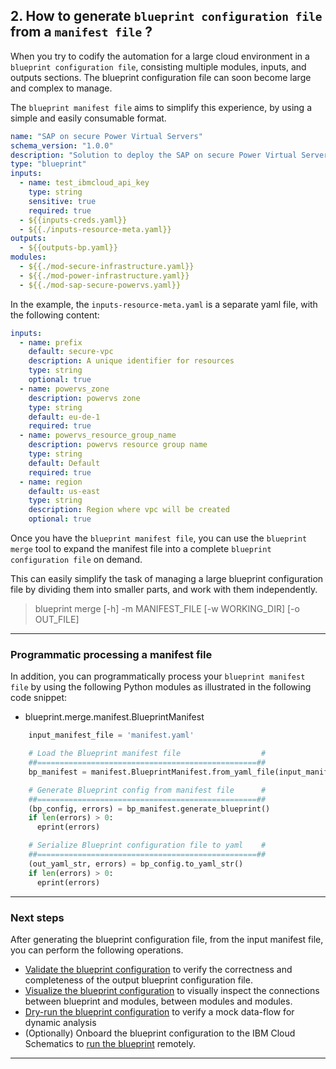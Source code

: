 ## 2. How to generate `blueprint configuration file` from a `manifest file` ?

When you try to codify the automation for a large cloud environment in a `blueprint configuration file`, consisting multiple modules, inputs, and outputs sections. The blueprint configuration file can soon become large and complex to manage.

The `blueprint manifest file` aims to simplify this experience, by using a simple and easily consumable format.

```yaml
name: "SAP on secure Power Virtual Servers"
schema_version: "1.0.0"
description: "Solution to deploy the SAP on secure Power Virtual Servers."
type: "blueprint"
inputs:
  - name: test_ibmcloud_api_key
    type: string
    sensitive: true
    required: true
  - ${{inputs-creds.yaml}}
  - ${{./inputs-resource-meta.yaml}}
outputs:
  - ${{outputs-bp.yaml}}
modules:
  - ${{./mod-secure-infrastructure.yaml}}
  - ${{./mod-power-infrastructure.yaml}}
  - ${{./mod-sap-secure-powervs.yaml}}
```

In the example, the `inputs-resource-meta.yaml` is a separate yaml file, with the following content:

```yaml
inputs:
  - name: prefix
    default: secure-vpc
    description: A unique identifier for resources
    type: string
    optional: true
  - name: powervs_zone
    description: powervs zone
    type: string
    default: eu-de-1
    required: true
  - name: powervs_resource_group_name
    description: powervs resource group name
    type: string
    default: Default
    required: true
  - name: region
    default: us-east
    type: string
    description: Region where vpc will be created
    optional: true
```

Once you have the `blueprint manifest file`, you can use the `blueprint merge` tool to expand the manifest file into a complete `blueprint configuration file` on demand.

This can easily simplify the task of managing a large blueprint configuration file by dividing them into smaller parts, and work with them independently.

> blueprint merge [-h] -m MANIFEST_FILE [-w WORKING_DIR] [-o OUT_FILE]

---
### Programmatic processing a manifest file

In addition, you can programmatically process your `blueprint manifest file` by using the following Python modules as illustrated in the following code snippet:
* blueprint.merge.manifest.BlueprintManifest

```python
    input_manifest_file = 'manifest.yaml' 

    # Load the Blueprint manifest file                  #
    ##=================================================##
    bp_manifest = manifest.BlueprintManifest.from_yaml_file(input_manifest_file)

    # Generate Blueprint config from manifest file      #
    ##=================================================##
    (bp_config, errors) = bp_manifest.generate_blueprint()
    if len(errors) > 0:
      eprint(errors)

    # Serialize Blueprint configuration file to yaml    #
    ##=================================================##
    (out_yaml_str, errors) = bp_config.to_yaml_str()
    if len(errors) > 0:
      eprint(errors)

```

---
### Next steps

After generating the blueprint configuration file, from the input manifest file, you can perform the following operations.
* [Validate the blueprint configuration](./02-validate.md) to verify the correctness and completeness of the output blueprint configuration file.
* [Visualize the blueprint configuration](./07-visualize.md) to visually inspect the connections between blueprint and modules, between modules and modules.
* [Dry-run the blueprint configuration](./06-run.md) to verify a mock data-flow for dynamic analysis
* (Optionally) Onboard the blueprint configuration to the IBM Cloud Schematics to [run the blueprint](https://cloud.ibm.com/docs/schematics?topic=schematics-create-blueprint-config&interface=ui) remotely.

---
